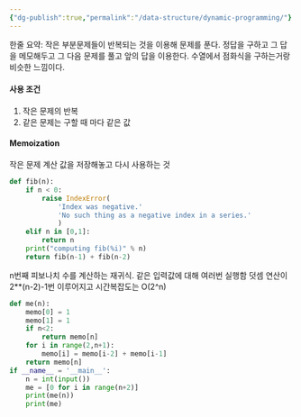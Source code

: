 ```yaml
---
{"dg-publish":true,"permalink":"/data-structure/dynamic-programming/"}
---
```


한줄 요약: 작은 부분문제들이 반복되는 것을 이용해 문제를 푼다. 정답을 구하고 그 답을 메모해두고 그 다음 문제를 풀고 앞의 답을 이용한다. 수열에서 점화식을 구하는거랑 비슷한 느낌이다.

#### 사용 조건
1. 작은 문제의 반복
2. 같은 문제는 구할 때 마다 같은 값

#### Memoization
작은 문제 계산 값을 저장해놓고 다시 사용하는 것
```python
def fib(n):
	if n < 0:
		raise IndexError(
			'Index was negative.'
			'No such thing as a negative index in a series.'
			)
	elif n in [0,1]:
		return n
	print("computing fib(%i)" % n)
	return fib(n-1) + fib(n-2)
```
n번째 피보나치 수를 계산하는 재귀식. 같은 입력값에 대해 여러번 실행함
덧셈 연산이 2**(n-2)-1번 이루어지고 시간복잡도는 O(2^n)
```python
def me(n):
	memo[0] = 1
	memo[1] = 1
	if n<2:
		return memo[n]
	for i in range(2,n+1):
		memo[i] = memo[i-2] + memo[i-1]
	return memo[n]
if __name__ = '__main__':
	n = int(input())
	me = [0 for i in range(n+2)]
	print(me(n))
	print(me)
```
